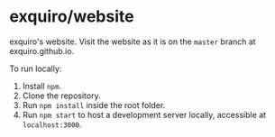 # exquiro/website

exquiro's website. Visit the website as it is on the `master` branch at exquiro.github.io.

To run locally:

 1. Install `npm`.
 2. Clone the repository.
 3. Run `npm install` inside the root folder.
 4. Run `npm start` to host a development server locally, accessible at `localhost:3000`.